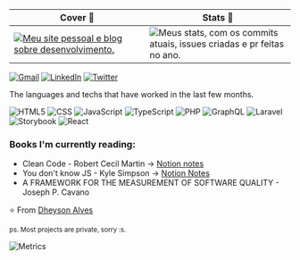 <div align="center">
  <table border="0" cellspacing="0" cellpadding="0">
    <thead>
      <tr>
        <th>
          <strong>Cover 🚀</strong>
        </th>
        <th>
          <strong>Stats 📝</strong>
        </th>
      </tr>
    </thead>
    <tbody>
      <tr>
        <td>
          <a href="https://dheyson-personal-website.herokuapp.com/">
            <img
              alt="Meu site pessoal e blog sobre desenvolvimento."
              src="https://i.ibb.co/tLgn2j3/Facebook-Cover-1.png"
            />
          </a>
        </td>
        <td>
            <img
              alt="Meus stats, com os commits atuais, issues criadas e pr feitas no ano."
              src="https://github-readme-stats.vercel.app/api?username=dheysonalves"
            />
        </td>
      </tr>
    </tbody>
  </table>
</div>

[![Gmail](https://img.shields.io/badge/-GMAIL-D14836?style=for-the-badge&logo=gmail&logoColor=white)](mailto:dheyson10@gmail.com)
[![LinkedIn](https://img.shields.io/badge/-LINKEDIN-0077B5?style=for-the-badge&logo=linkedin&logoColor=white)](https://www.linkedin.com/in/dheysonalvess/)
[![Twitter](https://img.shields.io/badge/-TWITTER-0077B5?style=for-the-badge&logo=twitter&logoColor=white)](https://twitter.com/DheysonAlves2)


The languages and techs that have worked in the last few months.

![HTML5](https://img.shields.io/badge/-HTML5-000000?style=flat&logo=html5)
![CSS](https://img.shields.io/badge/-CSS-000000?style=flat&logo=CSS)
![JavaScript](https://img.shields.io/badge/-JavaScript-000000?style=flat&logo=javascript)
![TypeScript](https://img.shields.io/badge/-TypeScript-000000?style=flat&logo=typescript&logoColor=3178c6)
![PHP](https://img.shields.io/badge/-Php-000000?style=flat&logo=php&logoColor=3178c6)
![GraphQL](https://img.shields.io/badge/-GraphQL-222222?style=flat&logo=GraphQL&logoColor=E10098)
![Laravel](https://img.shields.io/badge/-Laravel-222222?style=flat&logo=Laravel&logoColor=E10098)
![Storybook](https://img.shields.io/badge/-Storybook-222222?style=flat&logo=Storybook&logoColor=E10098)
![React](https://img.shields.io/badge/-React-222222?style=flat&logo=React&logoColor=61DAFB)

### Books I'm currently reading:
- Clean Code - Robert Cecil Martin -> [Notion notes](https://www.notion.so/bbbe58d00a20461787625a52cabce360?v=5137e361469c401b87b302c008200e2d)
- You don't know JS - Kyle Simpson -> [Notion Notes](https://www.notion.so/You-don-t-Know-JS-YDKJS-b41cf4cc3fd049658bfad623a091ce9a)
- A FRAMEWORK FOR THE MEASUREMENT OF SOFTWARE QUALITY - Joseph P. Cavano 

⭐️ From [Dheyson Alves](https://github.com/Dheyson/)

<small>ps. Most projects are private, sorry :s.</small>

<!-- If you're using "master" as default branch -->
![Metrics](https://github.com/my-github-user/my-github-user/blob/master/github-metrics.svg)
